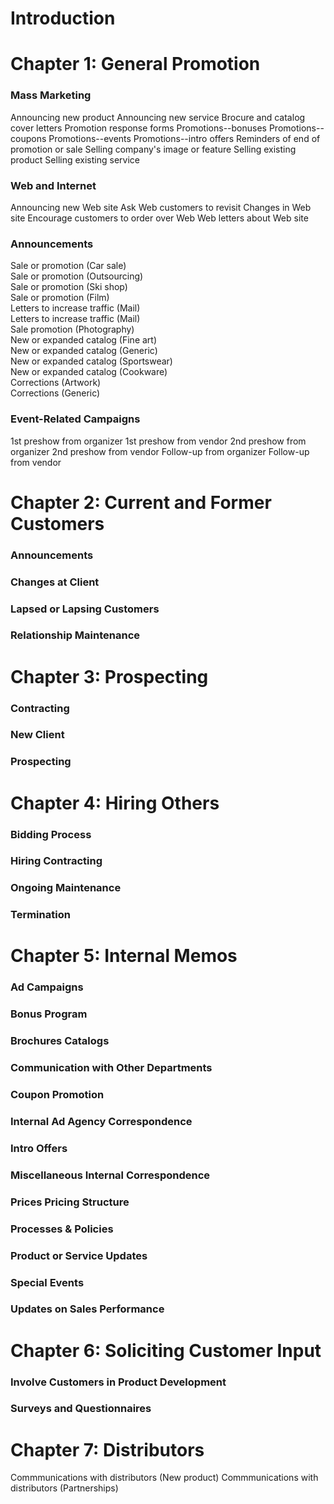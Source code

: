 # Introduction

# Chapter 1: General Promotion
### Mass Marketing
Announcing new product
Announcing new service
Brocure and catalog cover letters
Promotion response forms
Promotions--bonuses
Promotions--coupons
Promotions--events
Promotions--intro offers
Reminders of end of promotion or sale
Selling company's image or feature
Selling existing product
Selling existing service
### Web and Internet
Announcing new Web site
Ask Web customers to revisit
Changes in Web site
Encourage customers to order over Web
Web letters about Web site
### Announcements
Sale or promotion (Car sale)  
Sale or promotion (Outsourcing)  
Sale or promotion (Ski shop)  
Sale or promotion (Film)  
Letters to increase traffic (Mail)  
Letters to increase traffic (Mail)  
Sale promotion (Photography)  
New or expanded catalog (Fine art)  
New or expanded catalog (Generic)  
New or expanded catalog (Sportswear)  
New or expanded catalog (Cookware)  
Corrections (Artwork)  
Corrections (Generic)  
### Event-Related Campaigns
1st preshow from organizer
1st preshow from vendor
2nd preshow from organizer
2nd preshow from vendor
Follow-up from organizer
Follow-up from vendor
# Chapter 2: Current and Former Customers
### Announcements
### Changes at Client
### Lapsed or Lapsing Customers
### Relationship Maintenance
# Chapter 3: Prospecting
### Contracting
### New Client
### Prospecting
# Chapter 4: Hiring Others
### Bidding Process
### Hiring Contracting
### Ongoing Maintenance
### Termination
# Chapter 5: Internal Memos
### Ad Campaigns
### Bonus Program
### Brochures Catalogs
### Communication with Other Departments
### Coupon Promotion
### Internal Ad Agency Correspondence
### Intro Offers
### Miscellaneous Internal Correspondence
### Prices Pricing Structure
### Processes & Policies
### Product or Service Updates
### Special Events
### Updates on Sales Performance
# Chapter 6: Soliciting Customer Input
### Involve Customers in Product Development
### Surveys and Questionnaires
# Chapter 7: Distributors
Commmunications with distributors (New product)
Commmunications with distributors (Partnerships)

